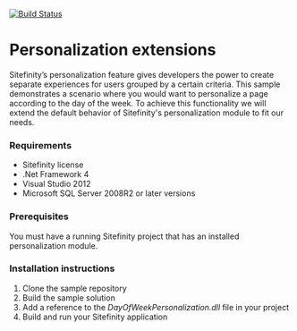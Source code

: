 [![Build Status](http://sdk-jenkins-ci.cloudapp.net/buildStatus/icon?job=Telerik.Sitefinity.Samples.PersonalizationExtensions.CI)](http://sdk-jenkins-ci.cloudapp.net/job/Telerik.Sitefinity.Samples.PersonalizationExtensions.CI/)

Personalization extensions
==========================

Sitefinity’s personalization feature gives developers the power to create separate experiences for users grouped by a certain criteria. This sample demonstrates a scenario where you would want to personalize a page according to the day of the week. To achieve this functionality we will extend the default behavior of Sitefinity's personalization module to fit our needs.

### Requirements

* Sitefinity license
* .Net Framework 4
* Visual Studio 2012
* Microsoft SQL Server 2008R2 or later versions

### Prerequisites

You must have a running Sitefinity project that has an installed personalization module. 

### Installation instructions

1. Clone the sample repository
2. Build the sample solution
3. Add a reference to the *DayOfWeekPersonalization.dll* file in your project
4. Build and run your Sitefinity application

